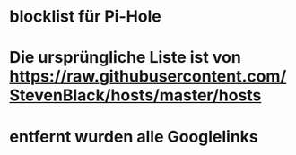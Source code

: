 # blocklist für Pi-Hole
# Die ursprüngliche Liste ist von https://raw.githubusercontent.com/StevenBlack/hosts/master/hosts
# entfernt wurden alle Googlelinks
